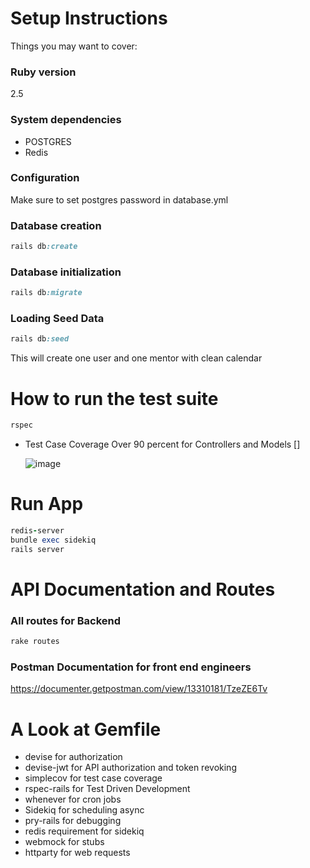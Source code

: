 # Setup Instructions

Things you may want to cover:

### Ruby version
  2.5

### System dependencies
- POSTGRES
- Redis

### Configuration
  Make sure to set postgres password in database.yml

### Database creation
  ```ruby
  rails db:create
  ```

### Database initialization
  ```ruby
  rails db:migrate
  ```
### Loading Seed Data
  ```ruby
  rails db:seed
  ```
  
  This will create one user and one mentor with clean calendar

# How to run the test suite
  ```ruby
  rspec
  ```

* Test Case Coverage
  Over 90 percent for Controllers and Models  []

  ![image](https://user-images.githubusercontent.com/48410696/122672335-86d84080-d1e4-11eb-94ba-c23d909de618.png)


# Run App
  ```ruby
  redis-server
  bundle exec sidekiq
  rails server
  ```

# API Documentation and Routes
  ### All routes for Backend
  ```ruby
  rake routes
  ```

  ### Postman Documentation for front end engineers
  https://documenter.getpostman.com/view/13310181/TzeZE6Tv

# A Look at Gemfile
  - devise for authorization
  - devise-jwt for API authorization and token revoking
  - simplecov for test case coverage
  - rspec-rails for Test Driven Development
  - whenever for cron jobs
  - Sidekiq for scheduling async
  - pry-rails for debugging
  - redis requirement for sidekiq
  - webmock for stubs
  - httparty for web requests


